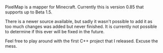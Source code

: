 PixelMap is a mapper for Minecraft. Currently this is version 0.85 that supports up to Beta 1.5.

There is a newer source available, but sadly it wasn't possible to add it as too much changes was added but never finished. It is currently not possible to determine if this ever will be fixed in the future.

Feel free to play around with the first C++ project that I released. Excuse the mess.
